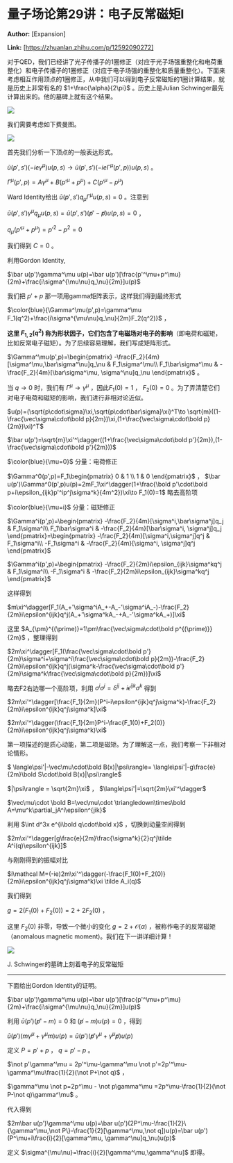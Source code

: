 # 量子场论第29讲：电子反常磁矩I

 **Author:** [Expansion]

 **Link:** [https://zhuanlan.zhihu.com/p/12592090272]



对于QED，我们已经讲了光子传播子的1圈修正（对应于光子场强重整化和电荷重整化）和电子传播子的1圈修正（对应于电子场强的重整化和质量重整化）。下面来考虑相互作用顶点的1圈修正，从中我们可以得到电子反常磁矩的1圈计算结果，就是历史上非常有名的 $1+\frac{\alpha}{2\pi}$ 。历史上是Julian Schwinger最先计算出来的。他的墓碑上就有这个结果。

![]((20241217)量子场论第29讲电子反常磁矩I_Expansion/v2-ee1e65c7a6771ab7baf4c10d27bc82dd_1440w.jpg)  

我们需要考虑如下费曼图。

![]((20241217)量子场论第29讲电子反常磁矩I_Expansion/v2-306d9d43560011c7e25e403e6e96e340_1440w.jpg)  

首先我们分析一下顶点的一般表达形式。

$\bar u(p',s')(-ie\gamma^\mu)u(p,s) \to \bar u(p',s')(-ie\Gamma^\mu(p',p))u(p,s)$ 。

$\Gamma^\mu(p',p)=A\gamma^\mu+B(p'^\mu+p^\mu)+C(p'^\mu-p^\mu)$

Ward Identity给出 $\bar u(p',s')q_\mu \Gamma^\mu u(p,s)=0$ 。注意到

$\bar u(p',s')\gamma^\mu q_\mu u(p,s)=\bar u(p',s')(\not p'-\not p)u(p,s)=0$ ，

$q_\mu(p'^\mu+p^\mu)=p'^2-p^2=0$

我们得到 $C=0$ 。

利用Gordon Identity,

$\bar u(p')\gamma^\mu u(p)=\bar u(p')[\frac{p'^\mu+p^\mu}{2m}+\frac{i\sigma^{\mu\nu}q_\nu}{2m}]u(p)$

我们把 $p'+p$ 那一项用gamma矩阵表示，这样我们得到最终形式

$\color{blue}{\Gamma^\mu(p',p)=\gamma^\mu F_1(q^2)+\frac{i\sigma^{\mu\nu}q_\nu}{2m}F_2(q^2)}$ ，

**这里 $F_{1,2}(q^2)$ 称为形状因子，它们包含了电磁场对电子的影响**（即电荷和磁矩，比如反常电子磁矩）。为了后续容易理解，我们写成矩阵形式。

$\Gamma^\mu(p',p)=\begin{pmatrix} -\frac{F_2}{4m}[\sigma^\mu,\bar\sigma^\nu]q_\nu & F_1\sigma^\mu\\ F_1\bar\sigma^\mu & -\frac{F_2}{4m}[\bar\sigma^\mu, \sigma^\nu]q_\nu \end{pmatrix}$ 。

当 $q \to 0$ 时，我们有 $\Gamma^\mu \to \gamma^\mu$ ，因此$F_1(0)=1$ ， $F_2(0)=0$ 。为了弄清楚它们对电子电荷和磁矩的影响，我们进行非相对论近似。

$u(p)=(\sqrt{p\cdot\sigma}\xi,\sqrt{p\cdot\bar\sigma}\xi)^T\to \sqrt{m}((1-\frac{\vec\sigma\cdot\bold p}{2m})\xi,(1+\frac{\vec\sigma\cdot\bold p}{2m})\xi)^T$

$\bar u(p')=\sqrt{m}\xi'^\dagger((1+\frac{\vec\sigma\cdot\bold p'}{2m}),(1-\frac{\vec\sigma\cdot\bold p'}{2m}))$

$\color{blue}{\mu=0}$ 分量：电荷修正

$\Gamma^0(p',p)=F_1\begin{pmatrix} 0 & 1 \\ 1 & 0 \end{pmatrix}$ ， $\bar u(p')\Gamma^0(p',p)u(p)=2mF_1\xi^\dagger(1+\frac{\bold p'\cdot\bold p+i\epsilon_{ijk}p'^ip^j\sigma^k}{4m^2})\xi\to F_1(0)=1$ 略去高阶项

$\color{blue}{\mu=i}$ 分量：磁矩修正

$\Gamma^i(p',p)=\begin{pmatrix} -\frac{F_2}{4m}[\sigma^i,\bar\sigma^j]q_j & F_1\sigma^i\\ F_1\bar\sigma^i & -\frac{F_2}{4m}[\bar\sigma^i, \sigma^j]q_j \end{pmatrix}=\begin{pmatrix} -\frac{F_2}{4m}[\sigma^i,\sigma^j]q^j & F_1\sigma^i\\ -F_1\sigma^i & -\frac{F_2}{4m}[\sigma^i, \sigma^j]q^j \end{pmatrix}$

$\Gamma^i(p',p)=\begin{pmatrix} -\frac{F_2}{2m}i\epsilon_{ijk}\sigma^kq^j & F_1\sigma^i\\ -F_1\sigma^i & -\frac{F_2}{2m}i\epsilon_{ijk}\sigma^kq^j \end{pmatrix}$

这样得到

$m\xi^\dagger[F_1(A_+'\sigma^iA_+-A_-'\sigma^iA_-)-\frac{F_2}{2m}i\epsilon^{ijk}q^j(A_+'\sigma^kA_-+A_-'\sigma^kA_+)]\xi$

这里 $A_{\pm}^{(\prime)}=1\pm\frac{\vec\sigma\cdot\bold p^{(\prime)}}{2m}$ ，整理得到

$2m\xi^\dagger[F_1(\frac{\vec\sigma\cdot\bold p'}{2m}\sigma^i+\sigma^i\frac{\vec\sigma\cdot\bold p}{2m})-\frac{F_2}{2m}i\epsilon^{ijk}q^j(\sigma^k-\frac{\vec\sigma\cdot\bold p'}{2m}\sigma^k\frac{\vec\sigma\cdot\bold p}{2m})]\xi$

略去F2右边哪一个高阶项，利用 $\sigma^i\sigma^j=\delta^{ij}+i\epsilon^{ijk}\sigma^k$ 得到

$2m\xi'^\dagger[\frac{F_1}{2m}(P^i-i\epsilon^{ijk}q^j\sigma^k)-\frac{F_2}{2m}i\epsilon^{ijk}q^j\sigma^k]\xi$

$2m\xi'^\dagger(\frac{F_1}{2m}P^i-\frac{F_1(0)+F_2(0)}{2m}i\epsilon^{ijk}q^j\sigma^k)\xi$

第一项描述的是质心动能，第二项是磁矩。为了理解这一点，我们考察一下非相对论情形。

$ \langle\psi'|-\vec\mu\cdot\bold B(x)|\psi\rangle= \langle\psi'|-g\frac{e}{2m}\bold S\cdot\bold B(x)|\psi\rangle$

$|\psi\rangle = \sqrt{2m}\xi$ ， $\langle\psi'|=\sqrt{2m}\xi'^\dagger$

$\vec\mu\cdot \bold B=\vec\mu\cdot \triangledown\times\bold A=\mu^k\partial_jA^i\epsilon^{jik}$

利用 $\int d^3x e^{i\bold q\cdot\bold x}$ ，切换到动量空间得到

$2m\xi'^\dagger[g\frac{e}{2m}\frac{\sigma^k}{2}q^j\tilde A^i(q)\epsilon^{ijk}]$

与刚刚得到的振幅对比

$i\mathcal M=(-ie)2m\xi'^\dagger(-\frac{F_1(0)+F_2(0)}{2m}i\epsilon^{ijk}q^j\sigma^k)\xi \tilde A_i(q)$

我们得到

$g=2(F_1(0)+F_2(0))=2+2F_2(0)$ ，

这里 $F_2(0)$ 非零，导致一个微小的变化 $g=2+\mathcal O(\alpha)$ ，被称作电子的反常磁矩（anomalous magnetic moment)。我们在下一讲详细计算！

![]((20241217)量子场论第29讲电子反常磁矩I_Expansion/v2-5dcf1d650133388dcb9f5f936e8459b6_1440w.jpg)  

J. Schwinger的墓碑上刻着电子的反常磁矩

  
  

---

下面给出Gordon Identity的证明。

$\bar u(p')\gamma^\mu u(p)=\bar u(p')[\frac{p'^\mu+p^\mu}{2m}+\frac{i\sigma^{\mu\nu}q_\nu}{2m}]u(p)$

利用 $\bar u(p')(\not p'-m)=0$ 和 $(\not p-m)u(p)=0$ ，得到

$\bar u(p')(m\gamma^\mu + \gamma^\mu m)u(p)=\bar u(p')(\not p'\gamma^\mu+\gamma^\mu \not p)u(p)$

定义 $P=p'+p$ ， $q=p'-p$ 。

$\not p'\gamma^\mu = 2p'^\mu-\gamma^\mu \not p'=2p'^\mu-\gamma^\mu\frac{1}{2}(\not P+\not q)$ ，

$\gamma^\mu \not p=2p^\mu - \not p\gamma^\mu =2p^\mu-\frac{1}{2}(\not P-\not q)\gamma^\mu$ 。

代入得到

$2m\bar u(p')\gamma^\mu u(p)=\bar u(p')(2P^\mu-\frac{1}{2}\{\gamma^\mu,\not P\}-\frac{1}{2}[\gamma^\mu,\not q])u(p)=\bar u(p')(P^\mu+i\frac{i}{2}[\gamma^\mu, \gamma^\nu]q_\nu)u(p)$

定义 $\sigma^{\mu\nu}=\frac{i}{2}[\gamma^\mu,\gamma^\nu]$ 即得。

